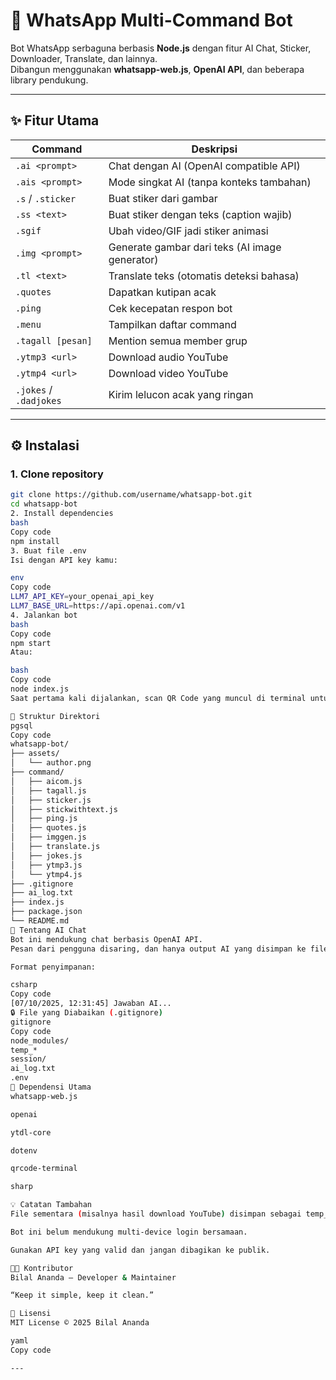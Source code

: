 # 🤖 WhatsApp Multi-Command Bot

Bot WhatsApp serbaguna berbasis **Node.js** dengan fitur AI Chat, Sticker, Downloader, Translate, dan lainnya.  
Dibangun menggunakan **whatsapp-web.js**, **OpenAI API**, dan beberapa library pendukung.

---

## ✨ Fitur Utama
| Command | Deskripsi |
|----------|------------|
| `.ai <prompt>` | Chat dengan AI (OpenAI compatible API) |
| `.ais <prompt>` | Mode singkat AI (tanpa konteks tambahan) |
| `.s` / `.sticker` | Buat stiker dari gambar |
| `.ss <text>` | Buat stiker dengan teks (caption wajib) |
| `.sgif` | Ubah video/GIF jadi stiker animasi |
| `.img <prompt>` | Generate gambar dari teks (AI image generator) |
| `.tl <text>` | Translate teks (otomatis deteksi bahasa) |
| `.quotes` | Dapatkan kutipan acak |
| `.ping` | Cek kecepatan respon bot |
| `.menu` | Tampilkan daftar command |
| `.tagall [pesan]` | Mention semua member grup |
| `.ytmp3 <url>` | Download audio YouTube |
| `.ytmp4 <url>` | Download video YouTube |
| `.jokes` / `.dadjokes` | Kirim lelucon acak yang ringan |

---

## ⚙️ Instalasi

### 1. Clone repository
```bash
git clone https://github.com/username/whatsapp-bot.git
cd whatsapp-bot
2. Install dependencies
bash
Copy code
npm install
3. Buat file .env
Isi dengan API key kamu:

env
Copy code
LLM7_API_KEY=your_openai_api_key
LLM7_BASE_URL=https://api.openai.com/v1
4. Jalankan bot
bash
Copy code
npm start
Atau:

bash
Copy code
node index.js
Saat pertama kali dijalankan, scan QR Code yang muncul di terminal untuk login WhatsApp.

📁 Struktur Direktori
pgsql
Copy code
whatsapp-bot/
├── assets/
│   └── author.png
├── command/
│   ├── aicom.js
│   ├── tagall.js
│   ├── sticker.js
│   ├── stickwithtext.js
│   ├── ping.js
│   ├── quotes.js
│   ├── imggen.js
│   ├── translate.js
│   ├── jokes.js
│   ├── ytmp3.js
│   └── ytmp4.js
├── .gitignore
├── ai_log.txt
├── index.js
├── package.json
└── README.md
🧠 Tentang AI Chat
Bot ini mendukung chat berbasis OpenAI API.
Pesan dari pengguna disaring, dan hanya output AI yang disimpan ke file ai_log.txt.

Format penyimpanan:

csharp
Copy code
[07/10/2025, 12:31:45] Jawaban AI...
🔒 File yang Diabaikan (.gitignore)
gitignore
Copy code
node_modules/
temp_*
session/
ai_log.txt
.env
🧩 Dependensi Utama
whatsapp-web.js

openai

ytdl-core

dotenv

qrcode-terminal

sharp

💡 Catatan Tambahan
File sementara (misalnya hasil download YouTube) disimpan sebagai temp_xxx.* dan otomatis dihapus setelah dikirim.

Bot ini belum mendukung multi-device login bersamaan.

Gunakan API key yang valid dan jangan dibagikan ke publik.

🧑‍💻 Kontributor
Bilal Ananda — Developer & Maintainer

“Keep it simple, keep it clean.”

📜 Lisensi
MIT License © 2025 Bilal Ananda

yaml
Copy code

---
